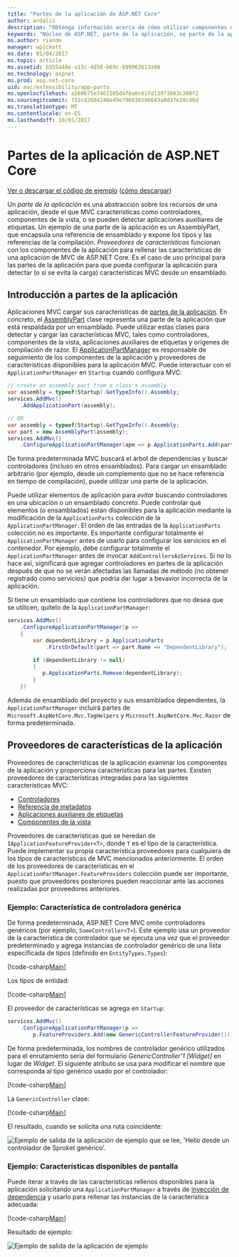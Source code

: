 ```yaml
---
title: "Partes de la aplicación de ASP.NET Core"
author: ardalis
description: "Obtenga información acerca de cómo utilizar componentes de la aplicación, que son abstrations sobre los recursos de una aplicación, para configurar la aplicación para detectar o evitar la carga de características desde un ensamblado."
keywords: "Núcleo de ASP.NET, parte de la aplicación, se parte de la aplicación"
ms.author: riande
manager: wpickett
ms.date: 01/04/2017
ms.topic: article
ms.assetid: b355a48e-a15c-4d58-b69c-899963613a98
ms.technology: aspnet
ms.prod: asp.net-core
uid: mvc/extensibility/app-parts
ms.openlocfilehash: a260675e7461105d4f6a0c61fd13971663c268f2
ms.sourcegitcommit: 732cd2684246e49e796836596643a8d37e20c46d
ms.translationtype: MT
ms.contentlocale: es-ES
ms.lasthandoff: 10/01/2017
---
```

# <a name="application-parts-in-aspnet-core"></a>Partes de la aplicación de ASP.NET Core

[Ver o descargar el código de ejemplo](https://github.com/aspnet/Docs/tree/master/aspnetcore/mvc/advanced/app-parts/sample) ([cómo descargar](xref:tutorials/index#how-to-download-a-sample))

Un *parte de la aplicación* es una abstracción sobre los recursos de una aplicación, desde el que MVC características como controladores, componentes de la vista, o se pueden detectar aplicaciones auxiliares de etiquetas. Un ejemplo de una parte de la aplicación es un AssemblyPart, que encapsula una referencia de ensamblado y expone los tipos y las referencias de la compilación. *Proveedores de características* funcionan con los componentes de la aplicación para rellenar las características de una aplicación de MVC de ASP.NET Core. Es el caso de uso principal para las partes de la aplicación para que pueda configurar la aplicación para detectar (o si se evita la carga) características MVC desde un ensamblado.

## <a name="introducing-application-parts"></a>Introducción a partes de la aplicación

Aplicaciones MVC cargar sus características de [partes de la aplicación](/aspnet/core/api/microsoft.aspnetcore.mvc.applicationparts.applicationpart). En concreto, el [AssemblyPart](/aspnet/core/api/microsoft.aspnetcore.mvc.applicationparts.assemblypart#Microsoft_AspNetCore_Mvc_ApplicationParts_AssemblyPart) clase representa una parte de la aplicación que está respaldada por un ensamblado. Puede utilizar estas clases para detectar y cargar las características MVC, tales como controladores, componentes de la vista, aplicaciones auxiliares de etiquetas y orígenes de compilación de razor. El [ApplicationPartManager](/aspnet/core/api/microsoft.aspnetcore.mvc.applicationparts.applicationpartmanager) es responsable de seguimiento de los componentes de la aplicación y proveedores de características disponibles para la aplicación MVC. Puede interactuar con el `ApplicationPartManager` en `Startup` cuando configura MVC:

```csharp
// create an assembly part from a class's assembly
var assembly = typeof(Startup).GetTypeInfo().Assembly;
services.AddMvc()
    .AddApplicationPart(assembly);

// OR
var assembly = typeof(Startup).GetTypeInfo().Assembly;
var part = new AssemblyPart(assembly);
services.AddMvc()
    .ConfigureApplicationPartManager(apm => p.ApplicationParts.Add(part));
```

De forma predeterminada MVC buscará el árbol de dependencias y buscar controladores (incluso en otros ensamblados). Para cargar un ensamblado arbitrario (por ejemplo, desde un complemento que no se hace referencia en tiempo de compilación), puede utilizar una parte de la aplicación.

Puede utilizar elementos de aplicación para *evitar* buscando controladores en una ubicación o un ensamblado concreto. Puede controlar qué elementos (o ensamblados) están disponibles para la aplicación mediante la modificación de la `ApplicationParts` colección de la `ApplicationPartManager`. El orden de las entradas de la `ApplicationParts` colección no es importante. Es importante configurar totalmente el `ApplicationPartManager` antes de usarlo para configurar los servicios en el contenedor. Por ejemplo, debe configurar totalmente el `ApplicationPartManager` antes de invocar `AddControllersAsServices`. Si no lo hace así, significará que agregar controladores en partes de la aplicación después de que no se verán afectadas las llamadas de método (no obtener registrado como servicios) que podría dar lugar a bevavior incorrecta de la aplicación.

Si tiene un ensamblado que contiene los controladores que no desea que se utilicen, quítelo de la `ApplicationPartManager`:

```csharp
services.AddMvc()
    .ConfigureApplicationPartManager(p =>
    {
        var dependentLibrary = p.ApplicationParts
            .FirstOrDefault(part => part.Name == "DependentLibrary");

        if (dependentLibrary != null)
        {
           p.ApplicationParts.Remove(dependentLibrary);
        }
    })
```

Además de ensamblado del proyecto y sus ensamblados dependientes, la `ApplicationPartManager` incluirá partes de `Microsoft.AspNetCore.Mvc.TagHelpers` y `Microsoft.AspNetCore.Mvc.Razor` de forma predeterminada.

## <a name="application-feature-providers"></a>Proveedores de características de la aplicación

Proveedores de características de la aplicación examinar los componentes de la aplicación y proporciona características para las partes. Existen proveedores de características integradas para las siguientes características MVC:

* [Controladores](https://docs.microsoft.com/aspnet/core/api/microsoft.aspnetcore.mvc.controllers.controllerfeatureprovider)
* [Referencia de metadatos](https://docs.microsoft.com/aspnet/core/api/microsoft.aspnetcore.mvc.razor.compilation.metadatareferencefeatureprovider)
* [Aplicaciones auxiliares de etiquetas](https://docs.microsoft.com/aspnet/core/api/microsoft.aspnetcore.mvc.razor.taghelpers.taghelperfeatureprovider)
* [Componentes de la vista](https://docs.microsoft.com/aspnet/core/api/microsoft.aspnetcore.mvc.viewcomponents.viewcomponentfeatureprovider)

Proveedores de características que se heredan de `IApplicationFeatureProvider<T>`, donde `T` es el tipo de la característica. Puede implementar su propia característica proveedores para cualquiera de los tipos de características de MVC mencionados anteriormente. El orden de los proveedores de características en el `ApplicationPartManager.FeatureProviders` colección puede ser importante, puesto que proveedores posteriores pueden reaccionar ante las acciones realizadas por proveedores anteriores.

### <a name="sample-generic-controller-feature"></a>Ejemplo: Característica de controladora genérica

De forma predeterminada, ASP.NET Core MVC omite controladores genéricos (por ejemplo, `SomeController<T>`). Este ejemplo usa un proveedor de la característica de controlador que se ejecuta una vez que el proveedor predeterminado y agrega instancias de controlador genérico de una lista especificada de tipos (definido en `EntityTypes.Types`):

[!code-csharp[Main](./app-parts/sample/AppPartsSample/GenericControllerFeatureProvider.cs?highlight=13&range=18-36)]

Los tipos de entidad:

[!code-csharp[Main](./app-parts/sample/AppPartsSample/Model/EntityTypes.cs?range=6-16)]

El proveedor de características se agrega en `Startup`:

```csharp
services.AddMvc()
    .ConfigureApplicationPartManager(p => 
        p.FeatureProviders.Add(new GenericControllerFeatureProvider()));
```

De forma predeterminada, los nombres de controlador genérico utilizados para el enrutamiento sería del formulario *GenericController'1 [Widget]* en lugar de *Widget*. El siguiente atributo se usa para modificar el nombre que corresponda al tipo genérico usado por el controlador:

[!code-csharp[Main](./app-parts/sample/AppPartsSample/GenericControllerNameConvention.cs)]

La `GenericController` clase:

[!code-csharp[Main](./app-parts/sample/AppPartsSample/GenericController.cs?highlight=5-6)]

El resultado, cuando se solicita una ruta coincidente:

![Ejemplo de salida de la aplicación de ejemplo que se lee, 'Hello desde un controlador de Sproket genérico'.](app-parts/_static/generic-controller.png)

### <a name="sample-display-available-features"></a>Ejemplo: Características disponibles de pantalla

Puede iterar a través de las características rellenos disponibles para la aplicación solicitando una `ApplicationPartManager` a través de [inyección de dependencia](../../fundamentals/dependency-injection.md) y usarlo para rellenar las instancias de la característica adecuada:

[!code-csharp[Main](./app-parts/sample/AppPartsSample/Controllers/FeaturesController.cs?highlight=16,25-27)]

Resultado de ejemplo:

![Ejemplo de salida de la aplicación de ejemplo](app-parts/_static/available-features.png)
